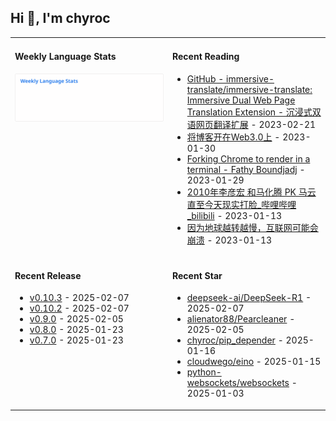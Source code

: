 ## Hi 👋, I'm chyroc

<table width="960px">
<tr>
<td valign="top" width="50%">

#### Weekly Language Stats

![](./images/wakatime_weekly_language_stats.svg)
</td>
<td valign="top" width="50%">

#### Recent Reading

* <a href='https://github.com/immersive-translate/immersive-translate' target='_black'>GitHub - immersive-translate/immersive-translate: Immersive Dual Web Page Translation Extension - 沉浸式双语网页翻译扩展</a> - 2023-02-21
* <a href='https://outti.me/6FE23FD0-22F4-4BDE-9F2B-72C0E5180C2C/' target='_black'>将博客开在Web3.0上</a> - 2023-01-30
* <a href='https://fathy.fr/carbonyl' target='_black'>Forking Chrome to render in a terminal - Fathy Boundjadj</a> - 2023-01-29
* <a href='https://www.bilibili.com/video/BV1dz411B7xk/' target='_black'>2010年李彦宏 和马化腾  PK  马云   直至今天现实打脸_哔哩哔哩_bilibili</a> - 2023-01-13
* <a href='https://mp.weixin.qq.com/s/nT0AGtxqCNGR_jwRp_Y63g' target='_black'>因为地球越转越慢，互联网可能会崩溃</a> - 2023-01-13

</td>
</tr>
<tr>
<td valign="top" width="50%">

#### Recent Release

* <a href='https://github.com/coze-dev/coze-oauth-quickstart/releases/tag/v0.10.3' target='_black'>v0.10.3</a> - 2025-02-07
* <a href='https://github.com/coze-dev/coze-oauth-quickstart/releases/tag/v0.10.2' target='_black'>v0.10.2</a> - 2025-02-07
* <a href='https://github.com/coze-dev/coze-oauth-quickstart/releases/tag/v0.9.0' target='_black'>v0.9.0</a> - 2025-02-05
* <a href='https://github.com/coze-dev/coze-oauth-quickstart/releases/tag/v0.8.0' target='_black'>v0.8.0</a> - 2025-01-23
* <a href='https://github.com/coze-dev/coze-oauth-quickstart/releases/tag/v0.7.0' target='_black'>v0.7.0</a> - 2025-01-23

</td>
<td valign="top" width="50%">

#### Recent Star

* <a href='https://github.com/deepseek-ai/DeepSeek-R1' target='_black'>deepseek-ai/DeepSeek-R1</a> - 2025-02-07
* <a href='https://github.com/alienator88/Pearcleaner' target='_black'>alienator88/Pearcleaner</a> - 2025-02-05
* <a href='https://github.com/chyroc/pip_depender' target='_black'>chyroc/pip_depender</a> - 2025-01-16
* <a href='https://github.com/cloudwego/eino' target='_black'>cloudwego/eino</a> - 2025-01-15
* <a href='https://github.com/python-websockets/websockets' target='_black'>python-websockets/websockets</a> - 2025-01-03

</td>
</tr>
</table>
